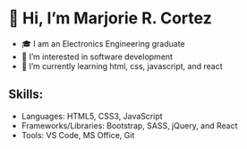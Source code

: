 # 👋 Hi, I’m Marjorie R. Cortez
- 🎓 I am an Electronics Engineering graduate
- 👀 I’m interested in software development
- 🌱 I’m currently learning html, css, javascript, and react

## Skills:
- Languages: HTML5, CSS3, JavaScript
- Frameworks/Libraries: Bootstrap, SASS, jQuery, and React
- Tools: VS Code, MS Office, Git

<!---
marjoriecortez/marjoriecortez is a ✨ special ✨ repository because its `README.md` (this file) appears on your GitHub profile.
You can click the Preview link to take a look at your changes.
--->
